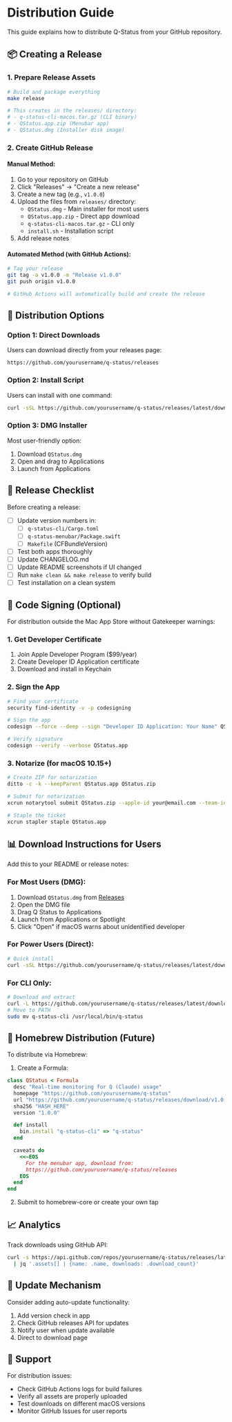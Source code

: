 # Distribution Guide

This guide explains how to distribute Q-Status from your GitHub repository.

## 📦 Creating a Release

### 1. Prepare Release Assets

```bash
# Build and package everything
make release

# This creates in the releases/ directory:
# - q-status-cli-macos.tar.gz (CLI binary)
# - QStatus.app.zip (Menubar app)
# - QStatus.dmg (Installer disk image)
```

### 2. Create GitHub Release

#### Manual Method:

1. Go to your repository on GitHub
2. Click "Releases" → "Create a new release"
3. Create a new tag (e.g., `v1.0.0`)
4. Upload the files from `releases/` directory:
   - `QStatus.dmg` - Main installer for most users
   - `QStatus.app.zip` - Direct app download
   - `q-status-cli-macos.tar.gz` - CLI only
   - `install.sh` - Installation script
5. Add release notes

#### Automated Method (with GitHub Actions):

```bash
# Tag your release
git tag -a v1.0.0 -m "Release v1.0.0"
git push origin v1.0.0

# GitHub Actions will automatically build and create the release
```

## 🎯 Distribution Options

### Option 1: Direct Downloads

Users can download directly from your releases page:
```
https://github.com/yourusername/q-status/releases
```

### Option 2: Install Script

Users can install with one command:
```bash
curl -sSL https://github.com/yourusername/q-status/releases/latest/download/install.sh | bash
```

### Option 3: DMG Installer

Most user-friendly option:
1. Download `QStatus.dmg`
2. Open and drag to Applications
3. Launch from Applications

## 📝 Release Checklist

Before creating a release:

- [ ] Update version numbers in:
  - [ ] `q-status-cli/Cargo.toml`
  - [ ] `q-status-menubar/Package.swift`
  - [ ] `Makefile` (CFBundleVersion)
- [ ] Test both apps thoroughly
- [ ] Update CHANGELOG.md
- [ ] Update README screenshots if UI changed
- [ ] Run `make clean && make release` to verify build
- [ ] Test installation on a clean system

## 🔐 Code Signing (Optional)

For distribution outside the Mac App Store without Gatekeeper warnings:

### 1. Get Developer Certificate

1. Join Apple Developer Program ($99/year)
2. Create Developer ID Application certificate
3. Download and install in Keychain

### 2. Sign the App

```bash
# Find your certificate
security find-identity -v -p codesigning

# Sign the app
codesign --force --deep --sign "Developer ID Application: Your Name" QStatus.app

# Verify signature
codesign --verify --verbose QStatus.app
```

### 3. Notarize (for macOS 10.15+)

```bash
# Create ZIP for notarization
ditto -c -k --keepParent QStatus.app QStatus.zip

# Submit for notarization
xcrun notarytool submit QStatus.zip --apple-id your@email.com --team-id TEAMID --wait

# Staple the ticket
xcrun stapler staple QStatus.app
```

## 📊 Download Instructions for Users

Add this to your README or release notes:

### For Most Users (DMG):
1. Download `QStatus.dmg` from [Releases](https://github.com/yourusername/q-status/releases)
2. Open the DMG file
3. Drag Q Status to Applications
4. Launch from Applications or Spotlight
5. Click "Open" if macOS warns about unidentified developer

### For Power Users (Direct):
```bash
# Quick install
curl -sSL https://github.com/yourusername/q-status/releases/latest/download/install.sh | bash
```

### For CLI Only:
```bash
# Download and extract
curl -L https://github.com/yourusername/q-status/releases/latest/download/q-status-cli-macos.tar.gz | tar xz
# Move to PATH
sudo mv q-status-cli /usr/local/bin/q-status
```

## 🚀 Homebrew Distribution (Future)

To distribute via Homebrew:

1. Create a Formula:
```ruby
class QStatus < Formula
  desc "Real-time monitoring for Q (Claude) usage"
  homepage "https://github.com/yourusername/q-status"
  url "https://github.com/yourusername/q-status/releases/download/v1.0.0/q-status-cli-macos.tar.gz"
  sha256 "HASH_HERE"
  version "1.0.0"

  def install
    bin.install "q-status-cli" => "q-status"
  end

  caveats do
    <<~EOS
      For the menubar app, download from:
      https://github.com/yourusername/q-status/releases
    EOS
  end
end
```

2. Submit to homebrew-core or create your own tap

## 📈 Analytics

Track downloads using GitHub API:
```bash
curl -s https://api.github.com/repos/yourusername/q-status/releases/latest \
  | jq '.assets[] | {name: .name, downloads: .download_count}'
```

## 🔄 Update Mechanism

Consider adding auto-update functionality:

1. Add version check in app
2. Check GitHub releases API for updates
3. Notify user when update available
4. Direct to download page

## 📮 Support

For distribution issues:
- Check GitHub Actions logs for build failures
- Verify all assets are properly uploaded
- Test downloads on different macOS versions
- Monitor GitHub Issues for user reports